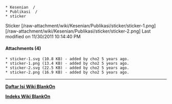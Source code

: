     * Kesenian  /
    * Publikasi  /
    * sticker
Sticker
[/raw-attachment/wiki/Kesenian/Publikasi/sticker/sticker-1.png]
[/raw-attachment/wiki/Kesenian/Publikasi/sticker/sticker-2.png]
Last modified on 11/30/2011 10:14:40 PM
#### Attachments (4)
    * sticker-1.svg​ (10.8 KB) - added by cho2 5 years ago.
    * sticker-1.png​ (13.4 KB) - added by cho2 5 years ago.
    * sticker-2.svg​ (22.5 KB) - added by cho2 5 years ago.
    * sticker-2.png​ (16.9 KB) - added by cho2 5 years ago.
 
 
 
 
 
---
[**Daftar Isi Wiki BlankOn**](/DaftarIsi/README.md)
 
[**Indeks Wiki BlankOn**](/Indeks.md)
